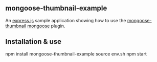## mongoose-thumbnail-example

An [express.js][expressjs] sample application showing how to use the [mongoose-thumbnail][] [mongoose][] plugin.

## Installation & use

npm install mongoose-thumbnail-example
source env.sh
npm start

[mongoose]: http://mongoosejs.com
[CoffeeScript]: http://jashkenas.github.com/coffee-script/
[nodejs]: http://nodejs.org/
[expressjs]: http://expressjs.com
[Mocha]: http://visionmedia.github.com/mocha/
[Jade]: http://jade-lang.com
[mongoose-file]: https://npmjs.org/package/mongoose-file
[mongoose-thumbnail]: https://npmjs.org/package/mongoose-thumbnail
[repository]: http://github.com/panta/mongoose-thumbnail
